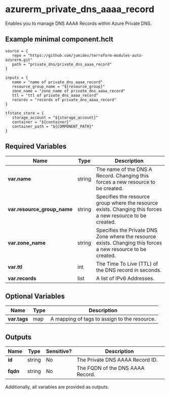 # azurerm_private_dns_aaaa_record

Enables you to manage DNS AAAA Records within Azure Private DNS.

## Example minimal component.hclt

```hcl
source = {
   repo = "https://github.com/jumidev/terraform-modules-auto-azurerm.git" 
   path = "private_dns/private_dns_aaaa_record" 
}

inputs = {
   name = "name of private_dns_aaaa_record" 
   resource_group_name = "${resource_group}" 
   zone_name = "zone_name of private_dns_aaaa_record" 
   ttl = "ttl of private_dns_aaaa_record" 
   records = "records of private_dns_aaaa_record" 
}

tfstate_store = {
   storage_account = "${storage_account}" 
   container = "${container}" 
   container_path = "${COMPONENT_PATH}" 
}

```

## Required Variables

| Name | Type |  Description |
| ---- | --------- |  ----------- |
| **var.name** | string |  The name of the DNS A Record. Changing this forces a new resource to be created. | 
| **var.resource_group_name** | string |  Specifies the resource group where the resource exists. Changing this forces a new resource to be created. | 
| **var.zone_name** | string |  Specifies the Private DNS Zone where the resource exists. Changing this forces a new resource to be created. | 
| **var.ttl** | int |  The Time To Live (TTL) of the DNS record in seconds. | 
| **var.records** | list |  A list of IPv6 Addresses. | 

## Optional Variables

| Name | Type |  Description |
| ---- | --------- |  ----------- |
| **var.tags** | map |  A mapping of tags to assign to the resource. | 



## Outputs

| Name | Type | Sensitive? | Description |
| ---- | ---- | --------- | --------- |
| **id** | string | No  | The Private DNS AAAA Record ID. | 
| **fqdn** | string | No  | The FQDN of the DNS AAAA Record. | 

Additionally, all variables are provided as outputs.
